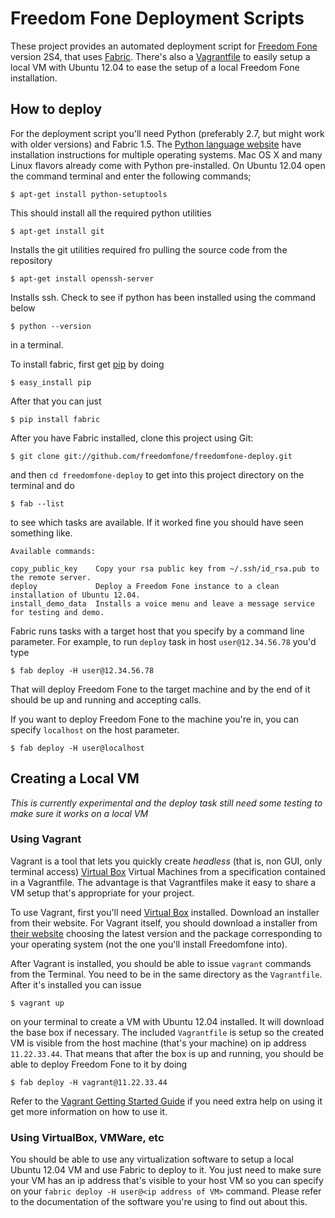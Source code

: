 Freedom Fone Deployment Scripts
===============================

These project provides an automated deployment script for
[Freedom Fone](http://freedomfone.org) version 2S4, that uses
[Fabric](http://fabfile.org). There's also a
[Vagrantfile](http://vagrantup.com) to easily setup a local VM with
Ubuntu 12.04 to ease the setup of a local Freedom Fone installation.

How to deploy
-------------

For the deployment script you'll need Python (preferably 2.7, but
might work with older versions) and Fabric 1.5. The
[Python language website](http://python.org) have installation
instructions for multiple operating systems. Mac OS X and many Linux
flavors already come with Python pre-installed. On Ubuntu 12.04 open 
the command terminal and enter the following commands;

    $ apt-get install python-setuptools

This should install all the required python utilities

    $ apt-get install git

Installs the git utilities required fro pulling the source code
from the repository

    $ apt-get install openssh-server
    
Installs ssh.
Check to see if python has been installed using the command below

    $ python --version

in a terminal.

To install fabric, first get [pip](http://www.pip-installer.org) by
doing

    $ easy_install pip
    
After that you can just

    $ pip install fabric

After you have Fabric installed, clone this project using Git:

    $ git clone git://github.com/freedomfone/freedomfone-deploy.git
    
and then `cd freedomfone-deploy` to get into this project directory on
the terminal and do

    $ fab --list
    
to see which tasks are available. If it worked fine you should have
seen something like.

    Available commands:

    copy_public_key    Copy your rsa public key from ~/.ssh/id_rsa.pub to the remote server.
    deploy             Deploy a Freedom Fone instance to a clean installation of Ubuntu 12.04.
    install_demo_data  Installs a voice menu and leave a message service for testing and demo.

Fabric runs tasks with a target host that you specify by a command
line parameter. For example, to run `deploy` task in host
`user@12.34.56.78` you'd type

    $ fab deploy -H user@12.34.56.78

That will deploy Freedom Fone to the target machine and by the end of
it should be up and running and accepting calls.

If you want to deploy Freedom Fone to the machine you're in, you can
specify `localhost` on the host parameter.

    $ fab deploy -H user@localhost

Creating a Local VM
-------------------

*This is currently experimental and the deploy task still need some
 testing to make sure it works on a local VM*

### Using Vagrant

Vagrant is a tool that lets you quickly create *headless* (that is,
non GUI, only terminal access) [Virtual Box](http://virtualbox.org)
Virtual Machines from a specification contained in a Vagrantfile. The
advantage is that Vagrantfiles make it easy to share a VM setup that's
appropriate for your project.

To use Vagrant, first you'll need [Virtual Box](http://virtualbox.org)
installed. Download an installer from their website. For Vagrant
itself, you should download a installer from
[their website](http://downloads.vagrantup.com) choosing the latest
version and the package corresponding to your operating system (not
the one you'll install Freedomfone into).

After Vagrant is installed, you should be able to issue `vagrant`
commands from the Terminal. You need to be in the same directory as
the `Vagrantfile`. After it's installed you can issue

    $ vagrant up

on your terminal to create a VM with Ubuntu 12.04 installed. It will
download the base box if necessary. The included `Vagrantfile` is setup
so the created VM is visible from the host machine (that's your
machine) on ip address `11.22.33.44`. That means that after the box is
up and running, you should be able to deploy Freedom Fone to it by
doing

    $ fab deploy -H vagrant@11.22.33.44
    
Refer to the
[Vagrant Getting Started Guide](http://vagrantup.com/v1/docs/getting-started/index.html)
if you need extra help on using it get more information on how to use
it.

### Using VirtualBox, VMWare, etc

You should be able to use any virtualization software to setup a local
Ubuntu 12.04 VM and use Fabric to deploy to it. You just need to make
sure your VM has an ip address that's visible to your host VM so you
can specify on your `fabric deploy -H user@<ip address of VM>`
command. Please refer to the documentation of the software you're
using to find out about this.
